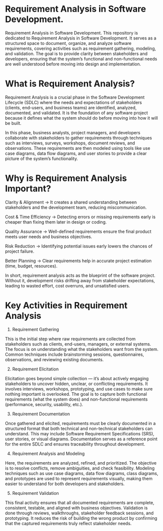 # Requirement Analysis in Software Development.
Requirement Analysis in Software Development.
This repository is dedicated to Requirement Analysis in Software Development. It serves as a structured space to document, organize, and analyze software requirements, covering activities such as requirement gathering, modeling, and validation. The goal is to provide clarity between stakeholders and developers, ensuring that the system’s functional and non-functional needs are well understood before moving into design and implementation.
# What is Requirement Analysis?
Requirement Analysis is a crucial phase in the Software Development Lifecycle (SDLC) where the needs and expectations of stakeholders (clients, end-users, and business teams) are identified, analyzed, documented, and validated. It is the foundation of any software project because it defines what the system should do before moving into how it will be built.

In this phase, business analysts, project managers, and developers collaborate with stakeholders to gather requirements through techniques such as interviews, surveys, workshops, document reviews, and observations. These requirements are then modeled using tools like use case diagrams, data flow diagrams, and user stories to provide a clear picture of the system’s functionality.


# Why is Requirement Analysis Important?
Clarity & Alignment → It creates a shared understanding between stakeholders and the development team, reducing miscommunication.

Cost & Time Efficiency → Detecting errors or missing requirements early is cheaper than fixing them later in design or coding.

Quality Assurance → Well-defined requirements ensure the final product meets user needs and business objectives.

Risk Reduction → Identifying potential issues early lowers the chances of project failure.

Better Planning → Clear requirements help in accurate project estimation (time, budget, resources).

In short, requirement analysis acts as the blueprint of the software project. Without it, development risks drifting away from stakeholder expectations, leading to wasted effort, cost overruns, and unsatisfied users.
# Key Activities in Requirement Analysis
1. Requirement Gathering

This is the initial step where raw requirements are collected from stakeholders such as clients, end-users, managers, or external systems. The focus is on understanding what the stakeholders want from the system. Common techniques include brainstorming sessions, questionnaires, observations, and reviewing existing documents.

2. Requirement Elicitation

Elicitation goes beyond simple collection — it’s about actively engaging stakeholders to uncover hidden, unclear, or conflicting requirements. It involves interviews, workshops, prototyping, and use cases to make sure nothing important is overlooked. The goal is to capture both functional requirements (what the system does) and non-functional requirements (performance, security, usability, etc.).

3. Requirement Documentation

Once gathered and elicited, requirements must be clearly documented in a structured format that both technical and non-technical stakeholders can understand. This may include Software Requirement Specifications (SRS), user stories, or visual diagrams. Documentation serves as a reference point for the entire SDLC and ensures traceability throughout development.

4. Requirement Analysis and Modeling

Here, the requirements are analyzed, refined, and prioritized. The objective is to resolve conflicts, remove ambiguities, and check feasibility. Modeling techniques such as use case diagrams, data flow diagrams, class diagrams, and prototypes are used to represent requirements visually, making them easier to understand for both developers and stakeholders.

5. Requirement Validation

This final activity ensures that all documented requirements are complete, consistent, testable, and aligned with business objectives. Validation is done through reviews, walkthroughs, stakeholder feedback sessions, and prototyping. It reduces the risk of building the wrong product by confirming that the captured requirements truly reflect stakeholder needs.
